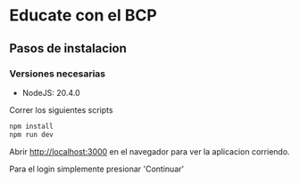 # Educate con el BCP

## Pasos de instalacion

### Versiones necesarias
- NodeJS: 20.4.0

Correr los siguientes scripts

```bash
npm install
npm run dev
```

Abrir [http://localhost:3000](http://localhost:3000) en el navegador para ver la aplicacion corriendo.

Para el login simplemente presionar 'Continuar'